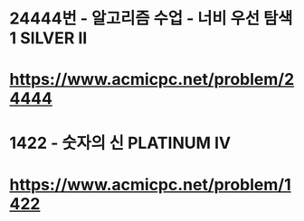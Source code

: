 # 24444번 - 알고리즘 수업 - 너비 우선 탐색1 SILVER II
# https://www.acmicpc.net/problem/24444

# 1422 - 숫자의 신 PLATINUM IV
# https://www.acmicpc.net/problem/1422